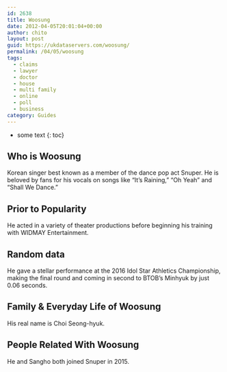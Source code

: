```yaml
---
id: 2638
title: Woosung
date: 2012-04-05T20:01:04+00:00
author: chito
layout: post
guid: https://ukdataservers.com/woosung/
permalink: /04/05/woosung
tags:
  - claims
  - lawyer
  - doctor
  - house
  - multi family
  - online
  - poll
  - business
category: Guides
---
```


* some text
{: toc}
          
          
## Who is  Woosung
                  
                  
                  
Korean singer best known as a member of the dance pop act Snuper. He is beloved by fans for his vocals on songs like &#8220;It&#8217;s Raining,&#8221; &#8220;Oh Yeah&#8221; and &#8220;Shall We Dance.&#8221;
                  
                
                
                
## Prior to Popularity 
                  
                  
                  
He acted in a variety of theater productions before beginning his training with WIDMAY Entertainment.
                  
                
                
                
## Random data 
                  
                  
                  
He gave a stellar performance at the 2016 Idol Star Athletics Championship, making the final round and coming in second to BTOB&#8217;s Minhyuk by just 0.06 seconds.
                  
                
                
                
## Family & Everyday Life of Woosung
                  
                  
                  
His real name is Choi Seong-hyuk.
                  
                
                
                
## People Related With  Woosung
                  
                  
                  
He and Sangho both joined Snuper in 2015.
                  
                
              
            
          
          
          
    
    
  
